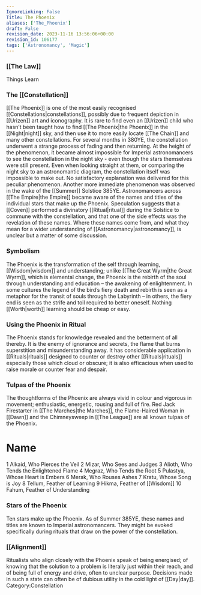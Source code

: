 ```yaml
---
IgnoreLinking: False
Title: The Phoenix
aliases: ['The_Phoenix']
draft: False
revision_date: 2023-11-16 13:56:06+00:00
revision_id: 106177
tags: ['Astronomancy', 'Magic']
---
```


### [[The Law]]
Things Learn
### The [[Constellation]]
[[The Phoenix]] is one of the most easily recognised [[Constellations|constellations]], possibly due to frequent depiction in [[Urizen]] art and iconography. It is rare to find even an [[Urizen]] child who hasn’t been taught how to find [[The Phoenix|the Phoenix]] in the [[Night|night]] sky, and then use it to more easily locate [[The Chain]] and many other constellations.
For several months in 380YE, the constellation underwent a strange process of fading and then returning. At the height of the phenomenon, it became almost impossible for Imperial astronomancers to see the constellation in the night sky - even though the stars themselves were still present. Even when looking straight at them, or comparing the night sky to an astronomantic diagram, the constellation itself was impossible to make out. No satisfactory explanation was delivered for this peculiar phenomenon.
Another more immediate phenomenon was observed in the wake of the [[Summer]] Solstice 385YE. Astronomancers across [[The Empire|the Empire]] became aware of the names and titles of the individual stars that make up the Phoenix. Speculation suggests that a [[Coven]] performed a divinatory [[Ritual|ritual]] during the Solstice to commune with the constellation, and that one of the side effects was the revelation of these names. Where these names come from, and what they mean for a wider understanding of [[Astronomancy|astronomancy]], is unclear but a matter of some discussion.
### Symbolism
The Phoenix is the transformation of the self through learning, [[Wisdom|wisdom]] and understanding; unlike [[The Great Wyrm|the Great Wyrm]], which is elemental change, the Phoenix is the rebirth of the soul through understanding and education – the awakening of enlightenment.
In some cultures the legend of the bird’s fiery death and rebirth is seen as a metaphor for the transit of souls through the Labyrinth – in others, the fiery end is seen as the strife and toil required to better oneself. Nothing [[Worth|worth]] learning should be cheap or easy.
### Using the Phoenix in Ritual
The Phoenix stands for knowledge revealed and the betterment of all thereby. It is the enemy of ignorance and secrets, the flame that burns superstition and misunderstanding away. It has considerable application in [[Rituals|rituals]] designed to counter or destroy other [[Rituals|rituals]] especially those which cloud or obscure; it is also efficacious when used to raise morale or counter fear and despair.
### Tulpas of the Phoenix
The thoughtforms of the Phoenix are always vivid in colour and vigorous in movement; enthusiastic, energetic, rousing and full of fire. Red Jack Firestarter in [[The Marches|the Marches]], the Flame-Haired Woman in [[Dawn]] and the Chimneysweep in [[The League]] are all known tulpas of the Phoenix.
# Name
1  Alkaid, Who Pierces the Veil
2  Mizar, Who Sees and Judges
3  Alioth, Who Tends the Enlightened Flame
4  Megraz, Who Tends the Root
5  Pulastya, Whose Heart is Embers
6  Merak, Who Rouses Ashes
7  Kratu, Whose Song is Joy
8  Tellum, Feather of Learning
9  Hikma, Feather of [[Wisdom]]
10  Fahum, Feather of Understanding
### Stars of the Phoenix
Ten stars make up the Phoenix. As of Summer 385YE, these names and titles are known to Imperial astronomancers. They might be evoked specifically during rituals that draw on the power of the constellation.
### [[Alignment]]
Ritualists who align closely with the Phoenix speak of being energised; of knowing that the solution to a problem is literally just within their reach, and of being full of energy and drive, often to unclear purpose. Decisions made in such a state can often be of dubious utility in the cold light of [[Day|day]]. 
Category:Constellation